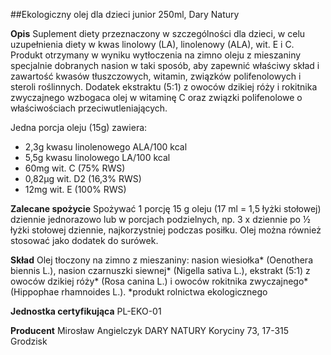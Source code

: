 ##Ekologiczny olej dla dzieci junior 250ml, Dary Natury

**Opis** Suplement diety przeznaczony w szczególności dla dzieci, w celu uzupełnienia diety w kwas linolowy (LA), linolenowy (ALA), wit. E i C.
Produkt otrzymany w wyniku wytłoczenia na zimno oleju z mieszaniny specjalnie dobranych nasion w taki sposób, aby zapewnić właściwy skład i zawartość kwasów tłuszczowych, witamin, związków polifenolowych i steroli roślinnych. Dodatek ekstraktu (5:1) z owoców dzikiej róży i rokitnika zwyczajnego wzbogaca olej w witaminę C oraz związki polifenolowe o właściwościach przeciwutleniających.

Jedna porcja oleju (15g) zawiera:

- 2,3g kwasu linolenowego ALA/100 kcal
- 5,5g kwasu linolowego LA/100 kcal
- 60mg wit. C (75% RWS)
- 0,82µg wit. D2 (16,3% RWS)
- 12mg wit. E (100% RWS)

**Zalecane spożycie** Spożywać 1 porcję 15 g oleju (17 ml = 1,5 łyżki stołowej) dziennie jednorazowo lub w porcjach podzielnych, np. 3 x dziennie po ½ łyżki stołowej dziennie, najkorzystniej podczas posiłku. Olej można również stosować jako dodatek do surówek.

**Skład** Olej tłoczony na zimno z mieszaniny: nasion wiesiołka\* (Oenothera biennis L.), nasion czarnuszki siewnej\* (Nigella sativa L.), ekstrakt (5:1) z owoców dzikiej róży\* (Rosa canina L.) i owoców rokitnika zwyczajnego\* (Hippophae rhamnoides L.).
*produkt rolnictwa ekologicznego

**Jednostka certyfikująca** PL-EKO-01

**Producent** Mirosław Angielczyk DARY NATURY
Koryciny 73, 17-315 Grodzisk